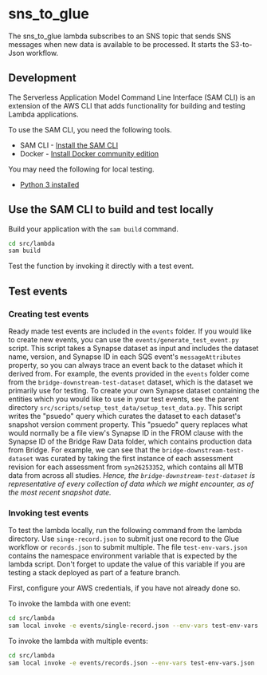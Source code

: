 # sns_to_glue

The sns_to_glue lambda subscribes to an SNS topic that sends SNS messages
when new data is available to be processed. It starts the S3-to-Json workflow.

## Development

The Serverless Application Model Command Line Interface (SAM CLI) is an
extension of the AWS CLI that adds functionality for building and testing
Lambda applications.

To use the SAM CLI, you need the following tools.

* SAM CLI - [Install the SAM CLI](https://docs.aws.amazon.com/serverless-application-model/latest/developerguide/serverless-sam-cli-install.html)
* Docker - [Install Docker community edition](https://hub.docker.com/search/?type=edition&offering=community)

You may need the following for local testing.
* [Python 3 installed](https://www.python.org/downloads/)

## Use the SAM CLI to build and test locally

Build your application with the `sam build` command.

```bash
cd src/lambda
sam build
```

Test the function by invoking it directly with a test event.

## Test events

### Creating test events
Ready made test events are included in the `events` folder. If you would like to create new events,
you can use the `events/generate_test_event.py` script. This script takes
a Synapse dataset as input and includes the dataset name, version, and Synapse ID
in each SQS event's `messageAttributes` property, so you can always trace an event back
to the dataset which it derived from. For example, the events provided in the `events`
folder come from the `bridge-downstream-test-dataset` dataset, which is the dataset
we primarily use for testing. To create your own Synapse dataset containing
the entities which you would like to use in your test events, see the parent
directory `src/scripts/setup_test_data/setup_test_data.py`. This script
writes the "psuedo" query which curates the dataset to each dataset's
snapshot version comment property. This "psuedo" query replaces what would
normally be a file view's Synapse ID in the FROM clause with the Synapse ID
of the Bridge Raw Data folder, which contains production data from Bridge. For
example, we can see that the `bridge-downstream-test-dataset` was curated by
taking the first instance of each assessment revision for each assessment
from `syn26253352`, which contains all MTB data from across all studies.
*Hence, the `bridge-downstream-test-dataset` is representative of every
collection of data which we might encounter, as of the most recent snapshot date.*

### Invoking test events

To test the lambda locally, run the following command from the lambda directory.
Use `singe-record.json` to submit just one record to the Glue workflow or
`records.json` to submit multiple. The file `test-env-vars.json` contains
the namespace environment variable that is expected by the lambda script.
Don't forget to update the value of this variable
if you are testing a stack deployed as part of a feature branch.

First, configure your AWS credentials, if you have not already done so.

To invoke the lambda with one event:
```bash
cd src/lambda
sam local invoke -e events/single-record.json --env-vars test-env-vars.json
```

To invoke the lambda with multiple events:
```bash
cd src/lambda
sam local invoke -e events/records.json --env-vars test-env-vars.json
```
